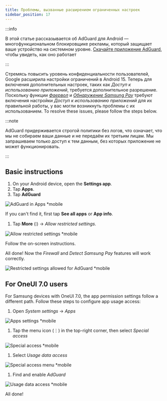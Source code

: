```yaml
---
title: Проблемы, вызванные расширением ограниченных настроек
sidebar_position: 17
---
```


:::info

В этой статье рассказывается об AdGuard для Android — многофункциональном блокировщике рекламы, который защищает ваше устройство на системном уровне. [Скачайте приложение AdGuard](https://agrd.io/download-kb-adblock), чтобы увидеть, как оно работает

:::

Стремясь повысить уровень конфиденциальности пользователей, Google расширила настройки ограничений в Android 15. Теперь для включения дополнительных настроек, таких как _Доступ к использованию приложений_, требуется дополнительное разрешение. Поскольку функции _[Фаервол](/adguard-for-android/features/protection/firewall)_ и _[Обнаружение Samsung Pay](/adguard-for-android/solving-problems/samsungpay-with-adguard-in-south-korea)_ требуют включения настройки _Доступ к использованию приложений_ для их правильной работы, у вас могли возникнуть проблемы с их использованием. To resolve these issues, please follow the steps below.

:::note

AdGuard придерживается строгой политики без логов, что означает, что мы не собираем ваши данные и не передаём их третьим лицам. Мы запрашиваем только доступ к тем данным, без которых приложение не может функционировать.

:::

## Basic instructions

1. On your Android device, open the **Settings app**.
2. Tap **Apps**.
3. Tap **AdGuard**

![AdGuard in Apps \*mobile](https://cdn.adtidy.org/content/kb/ad_blocker/android/solving_problems/problems-caused-by-extending-restricted-settings/restricted1.png)

If you can't find it, first tap **See all apps** or **App info**.

1. Tap **More** (⁝) → _Allow restricted settings_.

![Allow restricted settings \*mobile](https://cdn.adtidy.org/content/kb/ad_blocker/android/solving_problems/problems-caused-by-extending-restricted-settings/restricted2.png)

Follow the on-screen instructions.

All done! Now the _Firewall_ and _Detect Samsung Pay_ features will work correctly.

![Restricted settings allowed for AdGuard \*mobile](https://cdn.adtidy.org/content/kb/ad_blocker/android/solving_problems/problems-caused-by-extending-restricted-settings/restricted3.png)

## For OneUI 7.0 users

For Samsung devices with OneUI 7.0, the app permission settings follow a different path. Follow these steps to configure app usage access:

1. Open _System settings_ → _Apps_

![Apps settings \*mobile](https://cdn.adtidy.org/content/kb/ad_blocker/android/solving_problems/problems-caused-by-extending-restricted-settings/apps.jpg)

1. Tap the menu icon (⋮) in the top-right corner, then select _Special access_

![Special access \*mobile](https://cdn.adtidy.org/content/kb/ad_blocker/android/solving_problems/problems-caused-by-extending-restricted-settings/three-dots.jpg)

1. Select _Usage data access_

![Special access menu \*mobile](https://cdn.adtidy.org/content/kb/ad_blocker/android/solving_problems/problems-caused-by-extending-restricted-settings/special.jpg)

1. Find and enable _AdGuard_

![Usage data access \*mobile](https://cdn.adtidy.org/content/kb/ad_blocker/android/solving_problems/problems-caused-by-extending-restricted-settings/usage_data.jpg)

All done!
